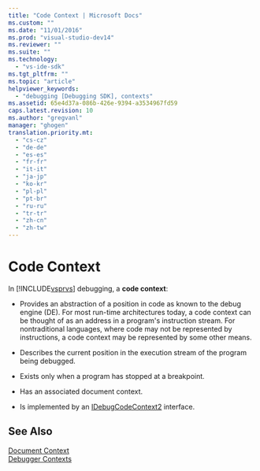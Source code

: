 ```yaml
---
title: "Code Context | Microsoft Docs"
ms.custom: ""
ms.date: "11/01/2016"
ms.prod: "visual-studio-dev14"
ms.reviewer: ""
ms.suite: ""
ms.technology: 
  - "vs-ide-sdk"
ms.tgt_pltfrm: ""
ms.topic: "article"
helpviewer_keywords: 
  - "debugging [Debugging SDK], contexts"
ms.assetid: 65e4d37a-086b-426e-9394-a3534967fd59
caps.latest.revision: 10
ms.author: "gregvanl"
manager: "ghogen"
translation.priority.mt: 
  - "cs-cz"
  - "de-de"
  - "es-es"
  - "fr-fr"
  - "it-it"
  - "ja-jp"
  - "ko-kr"
  - "pl-pl"
  - "pt-br"
  - "ru-ru"
  - "tr-tr"
  - "zh-cn"
  - "zh-tw"
---
```

# Code Context
In [!INCLUDE[vsprvs](../../code-quality/includes/vsprvs_md.md)] debugging, a **code context**:  
  
-   Provides an abstraction of a position in code as known to the debug engine (DE). For most run-time architectures today, a code context can be thought of as an address in a program's instruction stream. For nontraditional languages, where code may not be represented by instructions, a code context may be represented by some other means.  
  
-   Describes the current position in the execution stream of the program being debugged.  
  
-   Exists only when a program has stopped at a breakpoint.  
  
-   Has an associated document context.  
  
-   Is implemented by an [IDebugCodeContext2](../../extensibility/debugger/reference/idebugcodecontext2.md) interface.  
  
## See Also  
 [Document Context](../../extensibility/debugger/document-context.md)   
 [Debugger Contexts](../../extensibility/debugger/debugger-contexts.md)